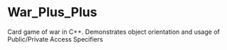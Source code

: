 # War_Plus_Plus
Card game of war in C++. Demonstrates object orientation and usage of Public/Private Access Specifiers
